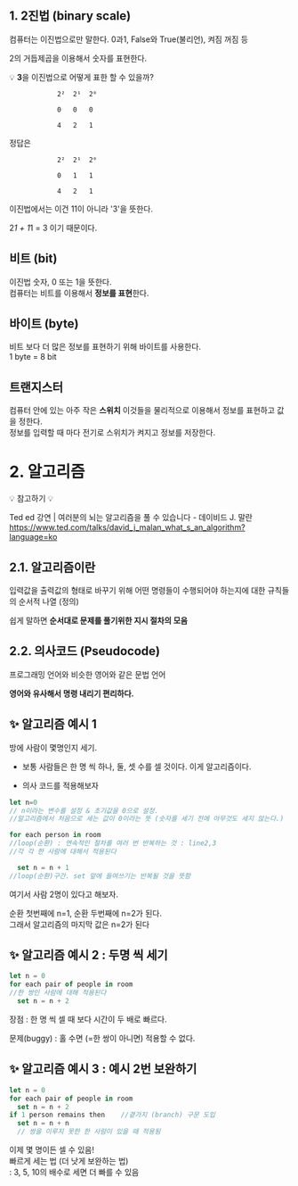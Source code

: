 ## 1. 2진법 (binary scale)
  
  컴퓨터는 이진법으로만 말한다. 0과1, False와 True(불리언), 켜짐 꺼짐 등

  
  2의 거듭제곱을 이용해서 숫자를 표현한다.

  💡 **3**을 이진법으로 어떻게 표한 할 수 있을까?

  ```
              2²  2¹  2⁰
 
              0   0   0
  
              4   2   1

  ```

정답은

```
            2²  2¹  2⁰
 
            0   1   1
  
            4   2   1
```
이진법에서는 이건 11이 아니라 '3'을 뜻한다.  

2*1 + 1*1 = 3 이기 때문이다.    

## 비트 (bit)
이진법 숫자, 0 또는 1을 뜻한다.  
컴퓨터는 비트를 이용해서 **정보를 표현**한다.

## 바이트 (byte)  
비트 보다 더 많은 정보를 표현하기 위해 바이트를 사용한다.  
1 byte = 8 bit  
  
## 트랜지스터
컴퓨터 안에 있는 아주 작은 **스위치**
이것들을 물리적으로 이용해서 정보를 표현하고 값을 정한다.  
정보를 입력할 때 마다 전기로 스위치가 켜지고 정보를 저장한다.   
# 2. 알고리즘
💡 참고하기 💡 

Ted ed 강연 | 여러분의 뇌는 알고리즘을 풀 수 있습니다 - 데이비드 J. 말란
 https://www.ted.com/talks/david_j_malan_what_s_an_algorithm?language=ko

    
## 2.1. 알고리즘이란 

입력값을 출력값의 형태로 바꾸기 위해 어떤 명령들이 수행되어야 하는지에 대한 규칙들의 순서적 나열 (정의)

쉽게 말하면 <b>순서대로 문제를 풀기위한 지시 절차의 모음</b>



## 2.2. 의사코드 (Pseudocode)
프로그래밍 언어와 비슷한 영어와 같은 문법 언어  

<b>영어와 유사해서 명령 내리기 편리하다.
</b> 

## ✨ 알고리즘 예시 1
</b>방에 사람이 몇명인지 세기.   
   
  - 보통 사람들은 한 명 씩 하나, 둘, 셋 수를 셀 것이다.
이게 알고리즘이다.   
   
   - 의사 코드를 적용해보자  

```js
let n=0  
// n이라는 변수를 설정 & 초기값을 0으로 설정.      
//알고리즘에서 처음으로 세는 값이 0이라는 뜻 (숫자를 세기 전에 아무것도 세지 않는다.)

for each person in room   
//loop(순환) : 연속적인 절차를 여러 번 반복하는 것 : line2,3
//각 각 한 사람에 대해서 적용된다

  set n = n + 1
//loop(순환)구간. set 앞에 들여쓰기는 반복될 것을 뜻함 
```

여기서 사람 2명이 있다고 해보자.   

순환 첫번째에 n=1, 순환 두번째에 n=2가 된다.   
그래서 알고리즘의 마지막 값은 n=2가 된다  
  
    
## ✨ 알고리즘 예시 2 : 두명 씩 세기
```js 
let n = 0
for each pair of people in room
//한 쌍인 사람에 대해 적용된다
  set n = n + 2
```
장점 : 한 명 씩 셀 때 보다 시간이 두 배로 빠르다.  

문제(buggy) : 홀 수면 (=한 쌍이 아니면) 적용할 수 없다. 

## ✨ 알고리즘 예시 3 : 예시 2번 보완하기
```js
let n = 0
for each pair of people in room
  set n = n + 2
if 1 person remains then    //곁가지 (branch) 구문 도입
  set n = n + n
  // 쌍을 이루지 못한 한 사람이 있을 때 적용됨
```
이제 몇 명이든 셀 수 있음!   
빠르게 세는 법 (더 낫게 보완하는 법)  
: 3, 5, 10의 배수로 세면 더 빠를 수 있음 

